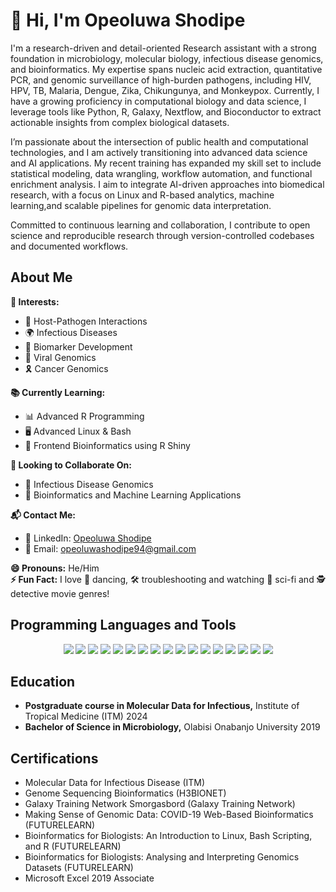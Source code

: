 # 👋 Hi, I'm Opeoluwa Shodipe

I'm a research-driven and detail-oriented Research assistant with a strong foundation in microbiology, molecular biology, infectious disease genomics, and bioinformatics. My expertise spans nucleic acid extraction, quantitative PCR, and genomic surveillance of high-burden pathogens, including HIV, HPV, TB, Malaria, Dengue, Zika, Chikungunya, and Monkeypox. Currently, I have a growing proficiency in computational biology and data science, I leverage tools like Python, R, Galaxy, Nextflow, and Bioconductor to extract actionable insights from complex biological datasets.

I’m passionate about the intersection of public health and computational technologies, and I am actively transitioning into advanced data science and AI applications. My recent training has expanded my skill set to include statistical modeling, data wrangling, workflow automation, and functional enrichment analysis. I aim to integrate AI-driven approaches into biomedical research, with a focus on Linux and R-based analytics, machine learning,and scalable pipelines for genomic data interpretation.

Committed to continuous learning and collaboration, I contribute to open science and reproducible research through version-controlled codebases and documented workflows.

## About Me

**🌟 Interests:**    
- 🦠 Host-Pathogen Interactions  
- 🌍 Infectious Diseases  
- 🧪 Biomarker Development
- 🧬 Viral Genomics
- 🎗️ Cancer Genomics  

**📚 Currently Learning:**  
- 📊 Advanced R Programming  
- 🖥️ Advanced Linux & Bash  
- 🚀 Frontend Bioinformatics using R Shiny  

**🤝 Looking to Collaborate On:**  
- 🧫 Infectious Disease Genomics  
- 🤖 Bioinformatics and Machine Learning Applications  

**📬 Contact Me:**  
- 🔗 LinkedIn: [Opeoluwa Shodipe](https://www.linkedin.com/in/opeoluwa-shodipe-6b44aa208/)  
- 📧 Email: [opeoluwashodipe94@gmail.com](mailto:opeoluwashodipe94@gmail.com)  

**😄 Pronouns:** He/Him  
**⚡ Fun Fact:** I love 💃 dancing, 🛠️ troubleshooting and watching 🎥 sci-fi and 🕵️ detective movie genres!  

## Programming Languages and Tools
<p align="center">
  <img src="https://img.shields.io/badge/Python-3776AB?logo=python&logoColor=white&style=for-the-badge" />
  <img src="https://img.shields.io/badge/R-276DC3?logo=r&logoColor=white&style=for-the-badge" />
  <img src="https://img.shields.io/badge/Bash-4EAA25?logo=gnu-bash&logoColor=white&style=for-the-badge" />
  <img src="https://img.shields.io/badge/SQL-336791?logo=postgresql&logoColor=white&style=for-the-badge" />
  <img src="https://img.shields.io/badge/JavaScript-F7DF1E?logo=javascript&logoColor=black&style=for-the-badge" />
  <img src="https://img.shields.io/badge/Linux-FCC624?logo=linux&logoColor=black&style=for-the-badge" />
  <img src="https://img.shields.io/badge/Conda-44A833?logo=anaconda&logoColor=white&style=for-the-badge" />
  <img src="https://img.shields.io/badge/Git-F05032?logo=git&logoColor=white&style=for-the-badge" />
  <img src="https://img.shields.io/badge/GitHub-181717?logo=github&logoColor=white&style=for-the-badge" />
  <img src="https://img.shields.io/badge/Jupyter-F37626?logo=jupyter&logoColor=white&style=for-the-badge" />
  <img src="https://img.shields.io/badge/RStudio-75AADB?logo=rstudio&logoColor=white&style=for-the-badge" />
  <img src="https://img.shields.io/badge/Galaxy-4285F4?logo=galaxyproject&logoColor=white&style=for-the-badge" />
  <img src="https://img.shields.io/badge/Nextflow-6B2E53?logo=nextflow&logoColor=white&style=for-the-badge" />
  <img src="https://img.shields.io/badge/Shiny-008B8B?style=for-the-badge" />
  <img src="https://img.shields.io/badge/Microsoft%20Office-D83B01?logo=microsoft-office&logoColor=white&style=for-the-badge" />
  <img src="https://img.shields.io/badge/Adobe-FF0000?logo=adobe&logoColor=white&style=for-the-badge" />
  <img src="https://img.shields.io/badge/RAG%20and%20LLMs-2E7D32?style=for-the-badge" />
</p>

## Education
- **Postgraduate course in Molecular Data for Infectious,** Institute of Tropical Medicine (ITM) 2024
- **Bachelor of Science in Microbiology,** Olabisi Onabanjo University 2019

## Certifications
- Molecular Data for Infectious Disease (ITM)
- Genome Sequencing Bioinformatics (H3BIONET)
- Galaxy Training Network Smorgasbord (Galaxy Training Network)
- Making Sense of Genomic Data: COVID-19 Web-Based Bioinformatics (FUTURELEARN)
- Bioinformatics for Biologists: An Introduction to Linux, Bash Scripting, and R (FUTURELEARN)  
- Bioinformatics for Biologists: Analysing and Interpreting Genomics Datasets (FUTURELEARN)
- Microsoft Excel 2019 Associate

